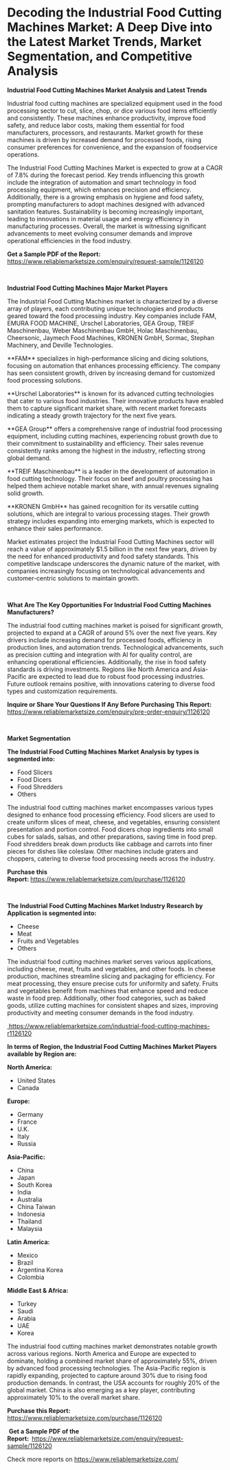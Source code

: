 <p><h1>Decoding the Industrial Food Cutting Machines Market: A Deep Dive into the Latest Market Trends, Market Segmentation, and Competitive Analysis</h1></p><p><strong>Industrial Food Cutting Machines Market Analysis and Latest Trends</strong></p>
<p><p>Industrial food cutting machines are specialized equipment used in the food processing sector to cut, slice, chop, or dice various food items efficiently and consistently. These machines enhance productivity, improve food safety, and reduce labor costs, making them essential for food manufacturers, processors, and restaurants. Market growth for these machines is driven by increased demand for processed foods, rising consumer preferences for convenience, and the expansion of foodservice operations.</p><p>The Industrial Food Cutting Machines Market is expected to grow at a CAGR of 7.8% during the forecast period. Key trends influencing this growth include the integration of automation and smart technology in food processing equipment, which enhances precision and efficiency. Additionally, there is a growing emphasis on hygiene and food safety, prompting manufacturers to adopt machines designed with advanced sanitation features. Sustainability is becoming increasingly important, leading to innovations in material usage and energy efficiency in manufacturing processes. Overall, the market is witnessing significant advancements to meet evolving consumer demands and improve operational efficiencies in the food industry.</p></p>
<p><strong>Get a Sample PDF of the Report:&nbsp;</strong> <a href="https://www.reliablemarketsize.com/enquiry/request-sample/1126120?utm_campaign=3365&utm_medium=2&utm_source=Github&utm_content=ia&utm_term=11042025&utm_id=industrial-food-cutting-machines">https://www.reliablemarketsize.com/enquiry/request-sample/1126120</a></p>
<p>&nbsp;</p>
<p><strong>Industrial Food Cutting Machines Major Market Players</strong></p>
<p><p>The Industrial Food Cutting Machines market is characterized by a diverse array of players, each contributing unique technologies and products geared toward the food processing industry. Key companies include FAM, EMURA FOOD MACHINE, Urschel Laboratories, GEA Group, TREIF Maschinenbau, Weber Maschinenbau GmbH, Holac Maschinenbau, Cheersonic, Jaymech Food Machines, KRONEN GmbH, Sormac, Stephan Machinery, and Deville Technologies.</p><p>**FAM** specializes in high-performance slicing and dicing solutions, focusing on automation that enhances processing efficiency. The company has seen consistent growth, driven by increasing demand for customized food processing solutions.</p><p>**Urschel Laboratories** is known for its advanced cutting technologies that cater to various food industries. Their innovative products have enabled them to capture significant market share, with recent market forecasts indicating a steady growth trajectory for the next five years.</p><p>**GEA Group** offers a comprehensive range of industrial food processing equipment, including cutting machines, experiencing robust growth due to their commitment to sustainability and efficiency. Their sales revenue consistently ranks among the highest in the industry, reflecting strong global demand.</p><p>**TREIF Maschinenbau** is a leader in the development of automation in food cutting technology. Their focus on beef and poultry processing has helped them achieve notable market share, with annual revenues signaling solid growth.</p><p>**KRONEN GmbH** has gained recognition for its versatile cutting solutions, which are integral to various processing stages. Their growth strategy includes expanding into emerging markets, which is expected to enhance their sales performance.</p><p>Market estimates project the Industrial Food Cutting Machines sector will reach a value of approximately $1.5 billion in the next few years, driven by the need for enhanced productivity and food safety standards. This competitive landscape underscores the dynamic nature of the market, with companies increasingly focusing on technological advancements and customer-centric solutions to maintain growth.</p></p>
<p>&nbsp;</p>
<p><strong>What Are The Key Opportunities For Industrial Food Cutting Machines Manufacturers?</strong></p>
<p><p>The industrial food cutting machines market is poised for significant growth, projected to expand at a CAGR of around 5% over the next five years. Key drivers include increasing demand for processed foods, efficiency in production lines, and automation trends. Technological advancements, such as precision cutting and integration with AI for quality control, are enhancing operational efficiencies. Additionally, the rise in food safety standards is driving investments. Regions like North America and Asia-Pacific are expected to lead due to robust food processing industries. Future outlook remains positive, with innovations catering to diverse food types and customization requirements.</p></p>
<p><strong>Inquire or Share Your Questions If Any Before Purchasing This Report:</strong> <a href="https://www.reliablemarketsize.com/enquiry/pre-order-enquiry/1126120?utm_campaign=3365&utm_medium=2&utm_source=Github&utm_content=ia&utm_term=11042025&utm_id=industrial-food-cutting-machines">https://www.reliablemarketsize.com/enquiry/pre-order-enquiry/1126120</a></p>
<p>&nbsp;</p>
<p><strong>Market Segmentation</strong></p>
<p><strong>The Industrial Food Cutting Machines Market Analysis by types is segmented into:</strong></p>
<p><ul><li>Food Slicers</li><li>Food Dicers</li><li>Food Shredders</li><li>Others</li></ul></p>
<p><p>The industrial food cutting machines market encompasses various types designed to enhance food processing efficiency. Food slicers are used to create uniform slices of meat, cheese, and vegetables, ensuring consistent presentation and portion control. Food dicers chop ingredients into small cubes for salads, salsas, and other preparations, saving time in food prep. Food shredders break down products like cabbage and carrots into finer pieces for dishes like coleslaw. Other machines include graters and choppers, catering to diverse food processing needs across the industry.</p></p>
<p><strong>Purchase this Report:&nbsp;</strong><a href="https://www.reliablemarketsize.com/purchase/1126120?utm_campaign=3365&utm_medium=2&utm_source=Github&utm_content=ia&utm_term=11042025&utm_id=industrial-food-cutting-machines">https://www.reliablemarketsize.com/purchase/1126120</a></p>
<p>&nbsp;</p>
<p><strong>The Industrial Food Cutting Machines Market Industry Research by Application is segmented into:</strong></p>
<p><ul><li>Cheese</li><li>Meat</li><li>Fruits and Vegetables</li><li>Others</li></ul></p>
<p><p>The industrial food cutting machines market serves various applications, including cheese, meat, fruits and vegetables, and other foods. In cheese production, machines streamline slicing and packaging for efficiency. For meat processing, they ensure precise cuts for uniformity and safety. Fruits and vegetables benefit from machines that enhance speed and reduce waste in food prep. Additionally, other food categories, such as baked goods, utilize cutting machines for consistent shapes and sizes, improving productivity and meeting consumer demands in the food industry.</p></p>
<p><a href="https://www.reliablemarketsize.com/industrial-food-cutting-machines-r1126120?utm_campaign=3365&utm_medium=2&utm_source=Github&utm_content=ia&utm_term=11042025&utm_id=industrial-food-cutting-machines">&nbsp;https://www.reliablemarketsize.com/industrial-food-cutting-machines-r1126120</a></p>
<p><strong>In terms of Region, the Industrial Food Cutting Machines Market Players available by Region are:</strong></p>
<p>
    <p> <strong> North America: </strong>
        <ul>
            <li>United States</li>
            <li>Canada</li>
        </ul>
        </p> 
    <p> <strong> Europe: </strong>
        <ul>
            <li>Germany</li>
            <li>France</li>
            <li>U.K.</li>
            <li>Italy</li>
            <li>Russia</li>
        </ul>
        </p> 
    <p> <strong> Asia-Pacific: </strong>
        <ul>
            <li>China</li>
            <li>Japan</li>
            <li>South Korea</li>
            <li>India</li>
            <li>Australia</li>
            <li>China Taiwan</li>
            <li>Indonesia</li>
            <li>Thailand</li>
            <li>Malaysia</li>
        </ul>
        </p> 
    <p> <strong> Latin America: </strong>
        <ul>
            <li>Mexico</li>
            <li>Brazil</li>
            <li>Argentina Korea</li>
            <li>Colombia</li>
        </ul>
        </p> 
    <p> <strong> Middle East & Africa: </strong>
        <ul>
            <li>Turkey</li>
            <li>Saudi</li>
            <li>Arabia</li>
            <li>UAE</li>
            <li>Korea</li>
        </ul>
    </p>
    </p>
<p><p>The industrial food cutting machines market demonstrates notable growth across various regions. North America and Europe are expected to dominate, holding a combined market share of approximately 55%, driven by advanced food processing technologies. The Asia-Pacific region is rapidly expanding, projected to capture around 30% due to rising food production demands. In contrast, the USA accounts for roughly 20% of the global market. China is also emerging as a key player, contributing approximately 10% to the overall market share.</p></p>
<p><strong>Purchase this Report: </strong><a href="https://www.reliablemarketsize.com/purchase/1126120?utm_campaign=3365&utm_medium=2&utm_source=Github&utm_content=ia&utm_term=11042025&utm_id=industrial-food-cutting-machines">https://www.reliablemarketsize.com/purchase/1126120</a></p>
<p>&nbsp;<strong>Get a Sample PDF of the Report:&nbsp;&nbsp;</strong><a href="https://www.reliablemarketsize.com/enquiry/request-sample/1126120?utm_campaign=3365&utm_medium=2&utm_source=Github&utm_content=ia&utm_term=11042025&utm_id=industrial-food-cutting-machines">https://www.reliablemarketsize.com/enquiry/request-sample/1126120</a></p>
<p><strong></strong></p>
<p>Check more reports on <a href="https://www.reliablemarketsize.com/?utm_campaign=3365&utm_medium=2&utm_source=Github&utm_content=ia&utm_term=11042025&utm_id=industrial-food-cutting-machines">https://www.reliablemarketsize.com/</a></p>